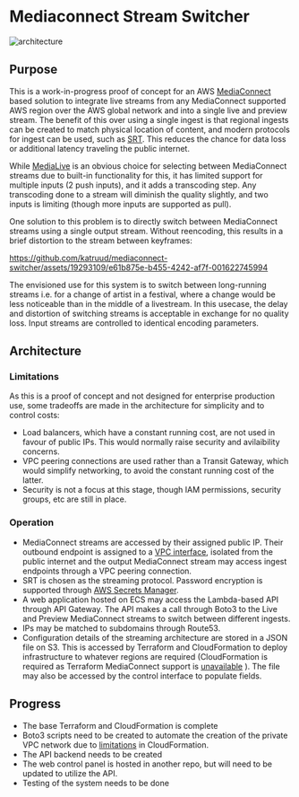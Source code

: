# Mediaconnect Stream Switcher

![architecture](https://github.com/katruud/mediaconnect-switcher/assets/19293109/34bfc939-54a6-4d49-ade4-7711480c5d6d)

## Purpose
This is a work-in-progress proof of concept for an AWS [MediaConnect](https://aws.amazon.com/mediaconnect/) based solution to integrate live streams from any MediaConnect supported AWS region over the AWS global network and into a single live and preview stream. The benefit of this over using a single ingest is that regional ingests can be created to match physical location of content, and modern protocols for ingest can be used, such as [SRT](https://www.haivision.com/blog/all/rtmp-vs-srt/). This reduces the chance for data loss or additional latency traveling the public internet.

While [MediaLive](https://aws.amazon.com/medialive/) is an obvious choice for selecting between MediaConnect streams due to built-in functionality for this, it has limited support for multiple inputs (2 push inputs), and it adds a transcoding step. Any transcoding done to a stream will diminish the quality slightly, and two inputs is limiting (though more inputs are supported as pull). 

One solution to this problem is to directly switch between MediaConnect streams using a single output stream. Without reencoding, this results in a brief distortion to the stream between keyframes:


https://github.com/katruud/mediaconnect-switcher/assets/19293109/e61b875e-b455-4242-af7f-001622745994


The envisioned use for this system is to switch between long-running streams i.e. for a change of artist in a festival, where a change would be less noticeable than in the middle of a livestream. In this usecase, the delay and distortion of switching streams is acceptable in exchange for no quality loss. Input streams are controlled to identical encoding parameters. 

##  Architecture
### Limitations
As this is a proof of concept and not designed for enterprise production use, some tradeoffs are made in the architecture for simplicity and to control costs:
- Load balancers, which have a constant running cost, are not used in favour of public IPs. This would normally raise security and avilaibility concerns.
- VPC peering connections are used rather than a Transit Gateway, which would simplify networking, to avoid the constant running cost of the latter.
- Security is not a focus at this stage, though IAM permissions, security groups, etc are still in place. 

### Operation
- MediaConnect streams are accessed by their assigned public IP. Their outbound endpoint is assigned to a [VPC interface](https://docs.aws.amazon.com/mediaconnect/latest/ug/vpc-interfaces.html), isolated from the public internet and the output MediaConnect stream may access ingest endpoints through a VPC peering connection. 
- SRT is chosen as the streaming protocol. Password encryption is supported through [AWS Secrets Manager](https://docs.aws.amazon.com/mediaconnect/latest/ug/data-protection.html).
- A web application hosted on ECS may access the Lambda-based API through API Gateway. The API makes a call through Boto3 to the Live and Preview MediaConnect streams to switch between different ingests. 
- IPs may be matched to subdomains through Route53. 
- Configuration details of the streaming architecture are stored in a JSON file on S3. This is accessed by Terraform and CloudFormation to deploy infrastructure to whatever regions are required (CloudFormation is required as Terraform MediaConnect support is [unavailable](https://github.com/hashicorp/terraform-provider-aws/issues/26494) ). The file may also be accessed by the control interface to populate fields.

## Progress

- The base Terraform and CloudFormation is complete
- Boto3 scripts need to be created to automate the creation of the private VPC network due to [limitations](https://docs.aws.amazon.com/AWSCloudFormation/latest/UserGuide/aws-resource-mediaconnect-flowvpcinterface.html) in CloudFormation.
- The API backend needs to be created
- The web control panel is hosted in another repo, but will need to be updated to utilize the API.
- Testing of the system needs to be done
